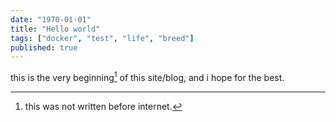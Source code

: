 ```yaml
---
date: "1970-01-01"
title: "Hello world"
tags: ["docker", "test", "life", "breed"]
published: true
---
```


this is the very beginning[^1] of this site/blog, and i hope for the best.

[^1]: this was not written before internet.

